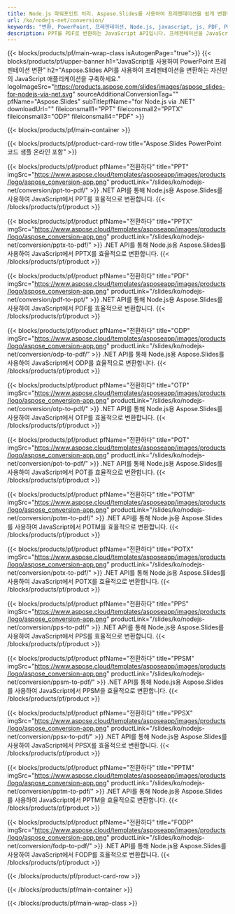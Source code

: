 ```yaml
---
title: Node.js 파워포인트 처리. Aspose.Slides를 사용하여 프레젠테이션을 쉽게 변환하세요.
url: /ko/nodejs-net/conversion/
keywords: "변환, PowerPoint, 프레젠테이션, Node.js, javascript, js, PDF, PDF로 변환, PPT를 PDF로"
description: PPT를 PDF로 변환하는 JavaScript API입니다. 프레젠테이션을 JavaScript에서 JPG, PNG, HTML 및 기타 형식으로 변환합니다.
---
```


{{< blocks/products/pf/main-wrap-class isAutogenPage="true">}}
{{< blocks/products/pf/upper-banner h1="JavaScript를 사용하여 PowerPoint 프레젠테이션 변환" h2="Aspose.Slides API를 사용하여 프레젠테이션을 변환하는 자신만의 JavaScript 애플리케이션을 구축하세요." logoImageSrc="https://products.aspose.com/slides/images/aspose_slides-for-nodejs-via-net.svg" sourceAdditionalConversionTag="" pfName="Aspose.Slides" subTitlepfName="for Node.js via .NET" downloadUrl="" fileiconsmall1="PPT" fileiconsmall2="PPTX" fileiconsmall3="ODP" fileiconsmall4="PDF" >}}

{{< blocks/products/pf/main-container >}}

{{< blocks/products/pf/product-card-row title="Aspose.Slides PowerPoint 코드 샘플 온라인 포함" >}}

{{< blocks/products/pf/product pfName="전환하다" title="PPT" imgSrc="https://www.aspose.cloud/templates/asposeapp/images/products/logo/aspose_conversion-app.png" productLink="/slides/ko/nodejs-net/conversion/ppt-to-pdf/" >}}
.NET API를 통해 Node.js용 Aspose.Slides를 사용하여 JavaScript에서 PPT를 효율적으로 변환합니다.
{{< /blocks/products/pf/product >}}
{{< blocks/products/pf/product pfName="전환하다" title="PPTX" imgSrc="https://www.aspose.cloud/templates/asposeapp/images/products/logo/aspose_conversion-app.png" productLink="/slides/ko/nodejs-net/conversion/pptx-to-pdf/" >}}
.NET API를 통해 Node.js용 Aspose.Slides를 사용하여 JavaScript에서 PPTX를 효율적으로 변환합니다.
{{< /blocks/products/pf/product >}}
{{< blocks/products/pf/product pfName="전환하다" title="PDF" imgSrc="https://www.aspose.cloud/templates/asposeapp/images/products/logo/aspose_conversion-app.png" productLink="/slides/ko/nodejs-net/conversion/pdf-to-ppt/" >}}
.NET API를 통해 Node.js용 Aspose.Slides를 사용하여 JavaScript에서 PDF를 효율적으로 변환합니다.
{{< /blocks/products/pf/product >}}
{{< blocks/products/pf/product pfName="전환하다" title="ODP" imgSrc="https://www.aspose.cloud/templates/asposeapp/images/products/logo/aspose_conversion-app.png" productLink="/slides/ko/nodejs-net/conversion/odp-to-pdf/" >}}
.NET API를 통해 Node.js용 Aspose.Slides를 사용하여 JavaScript에서 ODP를 효율적으로 변환합니다.
{{< /blocks/products/pf/product >}}
{{< blocks/products/pf/product pfName="전환하다" title="OTP" imgSrc="https://www.aspose.cloud/templates/asposeapp/images/products/logo/aspose_conversion-app.png" productLink="/slides/ko/nodejs-net/conversion/otp-to-pdf/" >}}
.NET API를 통해 Node.js용 Aspose.Slides를 사용하여 JavaScript에서 OTP를 효율적으로 변환합니다.
{{< /blocks/products/pf/product >}}
{{< blocks/products/pf/product pfName="전환하다" title="POT" imgSrc="https://www.aspose.cloud/templates/asposeapp/images/products/logo/aspose_conversion-app.png" productLink="/slides/ko/nodejs-net/conversion/pot-to-pdf/" >}}
.NET API를 통해 Node.js용 Aspose.Slides를 사용하여 JavaScript에서 POT를 효율적으로 변환합니다.
{{< /blocks/products/pf/product >}}
{{< blocks/products/pf/product pfName="전환하다" title="POTM" imgSrc="https://www.aspose.cloud/templates/asposeapp/images/products/logo/aspose_conversion-app.png" productLink="/slides/ko/nodejs-net/conversion/potm-to-pdf/" >}}
.NET API를 통해 Node.js용 Aspose.Slides를 사용하여 JavaScript에서 POTM을 효율적으로 변환합니다.
{{< /blocks/products/pf/product >}}
{{< blocks/products/pf/product pfName="전환하다" title="POTX" imgSrc="https://www.aspose.cloud/templates/asposeapp/images/products/logo/aspose_conversion-app.png" productLink="/slides/ko/nodejs-net/conversion/potx-to-pdf/" >}}
.NET API를 통해 Node.js용 Aspose.Slides를 사용하여 JavaScript에서 POTX를 효율적으로 변환합니다.
{{< /blocks/products/pf/product >}}
{{< blocks/products/pf/product pfName="전환하다" title="PPS" imgSrc="https://www.aspose.cloud/templates/asposeapp/images/products/logo/aspose_conversion-app.png" productLink="/slides/ko/nodejs-net/conversion/pps-to-pdf/" >}}
.NET API를 통해 Node.js용 Aspose.Slides를 사용하여 JavaScript에서 PPS를 효율적으로 변환합니다.
{{< /blocks/products/pf/product >}}
{{< blocks/products/pf/product pfName="전환하다" title="PPSM" imgSrc="https://www.aspose.cloud/templates/asposeapp/images/products/logo/aspose_conversion-app.png" productLink="/slides/ko/nodejs-net/conversion/ppsm-to-pdf/" >}}
.NET API를 통해 Node.js용 Aspose.Slides를 사용하여 JavaScript에서 PPSM을 효율적으로 변환합니다.
{{< /blocks/products/pf/product >}}
{{< blocks/products/pf/product pfName="전환하다" title="PPSX" imgSrc="https://www.aspose.cloud/templates/asposeapp/images/products/logo/aspose_conversion-app.png" productLink="/slides/ko/nodejs-net/conversion/ppsx-to-pdf/" >}}
.NET API를 통해 Node.js용 Aspose.Slides를 사용하여 JavaScript에서 PPSX를 효율적으로 변환합니다.
{{< /blocks/products/pf/product >}}
{{< blocks/products/pf/product pfName="전환하다" title="PPTM" imgSrc="https://www.aspose.cloud/templates/asposeapp/images/products/logo/aspose_conversion-app.png" productLink="/slides/ko/nodejs-net/conversion/pptm-to-pdf/" >}}
.NET API를 통해 Node.js용 Aspose.Slides를 사용하여 JavaScript에서 PPTM을 효율적으로 변환합니다.
{{< /blocks/products/pf/product >}}
{{< blocks/products/pf/product pfName="전환하다" title="FODP" imgSrc="https://www.aspose.cloud/templates/asposeapp/images/products/logo/aspose_conversion-app.png" productLink="/slides/ko/nodejs-net/conversion/fodp-to-pdf/" >}}
.NET API를 통해 Node.js용 Aspose.Slides를 사용하여 JavaScript에서 FODP를 효율적으로 변환합니다.
{{< /blocks/products/pf/product >}}


{{< /blocks/products/pf/product-card-row >}}

{{< /blocks/products/pf/main-container >}}
    
{{< /blocks/products/pf/main-wrap-class >}}